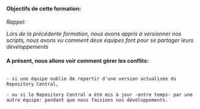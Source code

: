 
#### Objectifs de cette formation:

_Rappel:_

_Lors de la précédente formation,
 nous avons appris à versionner nos scripts,
 nous avons vu comment deux équipes font pour se partager leurs développements_
 
 


#### A présent, nous allons voir comment gèrer les conflits: 

```Par exemple:

- si une équipe oublie de repartir d'une version actualisée du Repository Central,

- ou si le Repository Central a été mis à jour -entre temps- par une autre équipe: pendant que nous faisions nos développements.
```
